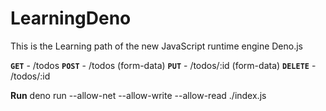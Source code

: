 # LearningDeno

This is the Learning path of the new JavaScript runtime engine Deno.js

**`GET`** - /todos
**`POST`** - /todos (form-data)
**`PUT`** - /todos/:id (form-data)
**`DELETE`** - /todos/:id

**Run**
deno run --allow-net --allow-write --allow-read ./index.js
